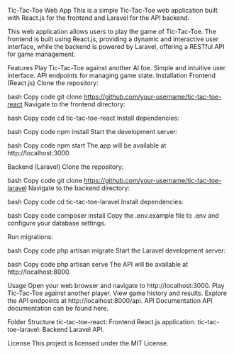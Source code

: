 Tic-Tac-Toe Web App
This is a simple Tic-Tac-Toe web application built with React.js for the frontend and Laravel for the API backend.

This web application allows users to play the game of Tic-Tac-Toe. The frontend is built using React.js, providing a dynamic and interactive user interface, while the backend is powered by Laravel, offering a RESTful API for game management.

Features
Play Tic-Tac-Toe against another AI foe.
Simple and intuitive user interface.
API endpoints for managing game state.
Installation
Frontend (React.js)
Clone the repository:

bash
Copy code
git clone https://github.com/your-username/tic-tac-toe-react
Navigate to the frontend directory:

bash
Copy code
cd tic-tac-toe-react
Install dependencies:

bash
Copy code
npm install
Start the development server:

bash
Copy code
npm start
The app will be available at http://localhost:3000.

Backend (Laravel)
Clone the repository:

bash
Copy code
git clone https://github.com/your-username/tic-tac-toe-laravel
Navigate to the backend directory:

bash
Copy code
cd tic-tac-toe-laravel
Install dependencies:

bash
Copy code
composer install
Copy the .env.example file to .env and configure your database settings.

Run migrations:

bash
Copy code
php artisan migrate
Start the Laravel development server:

bash
Copy code
php artisan serve
The API will be available at http://localhost:8000.

Usage
Open your web browser and navigate to http://localhost:3000.
Play Tic-Tac-Toe against another player.
View game history and results.
Explore the API endpoints at http://localhost:8000/api.
API Documentation
API documentation can be found here.

Folder Structure
tic-tac-toe-react: Frontend React.js application.
tic-tac-toe-laravel: Backend Laravel API.

License
This project is licensed under the MIT License.